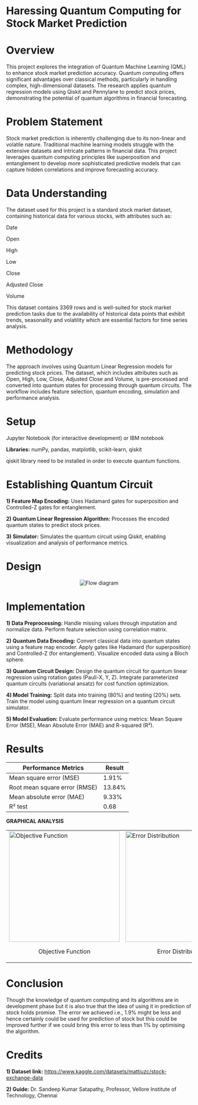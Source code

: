 # Haressing Quantum Computing for Stock Market Prediction

# Overview

This project explores the integration of Quantum Machine Learning (QML) to enhance stock market prediction accuracy. Quantum computing offers significant advantages over classical methods, particularly in handling complex, high-dimensional datasets. The research applies quantum regression models using Qiskit and Pennylane to predict stock prices, demonstrating the potential of quantum algorithms in financial forecasting.

# Problem Statement

Stock market prediction is inherently challenging due to its non-linear and volatile nature. Traditional machine learning models struggle with the extensive datasets and intricate patterns in financial data. This project leverages quantum computing principles like superposition and entanglement to develop more sophisticated predictive models that can capture hidden correlations and improve forecasting accuracy.

# Data Understanding

The dataset used for this project is a standard stock market dataset, containing historical data for various stocks, with attributes such as:

Date

Open

High

Low

Close

Adjusted Close

Volume

This dataset contains 3369 rows and is well-suited for stock market prediction tasks due to the availability of historical data points that exhibit trends, seasonality and volatility which are essential factors for time series analysis.

# Methodology

The approach involves using Quantum Linear Regression models for predicting stock prices. The dataset, which includes attributes such as Open, High, Low, Close, Adjusted Close and Volume, is pre-processed and converted into quantum states for processing through quantum circuits. The workflow includes feature selection, quantum encoding, simulation and performance analysis.

# Setup

Jupyter Notebook (for interactive development) or IBM notebook

**Libraries:** numPy, pandas, matplotlib, scikit-learn, qiskit

qiskit library need to be installed in order to execute quantum functions.

# Establishing Quantum Circuit

**1) Feature Map Encoding:** Uses Hadamard gates for superposition and Controlled-Z gates for entanglement.

**2) Quantum Linear Regression Algorithm:** Processes the encoded quantum states to predict stock prices.

**3) Simulator:** Simulates the quantum circuit using Qiskit, enabling visualization and analysis of performance metrics.

# Design

<p align="center">
    <img src="https://github.com/user-attachments/assets/564a2a97-24d2-47a3-81fd-8c4b8b41c751" alt="Flow diagram"/>
</p>

# Implementation

**1) Data Preprocessing:**
Handle missing values through imputation and normalize data. Perform feature selection using correlation matrix.

**2) Quantum Data Encoding:**
Convert classical data into quantum states using a feature map encoder. Apply gates like Hadamard (for superposition) and Controlled-Z (for entanglement).
Visualize encoded data using a Bloch sphere.

**3) Quantum Circuit Design:**
Design the quantum circuit for quantum linear regression using rotation gates (Pauli-X, Y, Z). Integrate parameterized quantum circuits (variational ansatz) for cost function optimization.

**4) Model Training:**
Split data into training (80%) and testing (20%) sets. Train the model using quantum linear regression on a quantum circuit simulator.

**5) Model Evaluation:**
Evaluate performance using metrics: Mean Square Error (MSE), Mean Absolute Error (MAE) and R-squared (R²).

# Results

<div align="center">

| Performance Metrics                    | Result  |
|----------------------------------------|---------|
| Mean square error (MSE)                | 1.91%   |
| Root mean square error (RMSE)          | 13.84%  |
| Mean absolute error (MAE)              | 9.33%   |
| R² test                                | 0.68    |

</div>

**GRAPHICAL ANALYSIS**

<table>
    <tr>
        <td>
            <img src="https://github.com/user-attachments/assets/9d7d2655-5301-430d-9446-34781784e654" alt="Objective Function" width="300">
            <p align="center">Objective Function</p>
        </td>
        <td>
            <img src="https://github.com/user-attachments/assets/5f03d990-e8e9-4896-bd23-b48b9e06539e" alt="Error Distribution" width="300">
            <p align="center">Error Distribution</p>
        </td>
        <td>
            <img src="https://github.com/user-attachments/assets/8334d31a-deb5-4c1d-b622-bf5f23f18923" alt="R2 value" width="300">
            <p align="center">Coefficient of Determination</p>
        </td>
    </tr>
</table>

# Conclusion

Though the knowledge of quantum computing and its algorithms are in development phase but it is also true that the idea of using it in prediction of stock holds promise. The error we achieved i.e., 1.9% might be less and hence certainly could be used for prediction of stock but this could be improved further if we could bring this error to less than 1% by optimising the algorithm. 

# Credits

**1) Dataset link:** https://www.kaggle.com/datasets/mattiuzc/stock-exchange-data
 
**2) Guide:**
Dr. Sandeep Kumar Satapathy, Professor, Vellore Institute of Technology, Chennai
